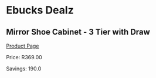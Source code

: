 
# Ebucks Dealz
## Mirror Shoe Cabinet - 3 Tier with Draw
[Product Page](https://www.ebucks.com/web/shop/productSelected.do?prodId=699246718&catId=714962196)

Price: R369.00

Savings: 190.0


	